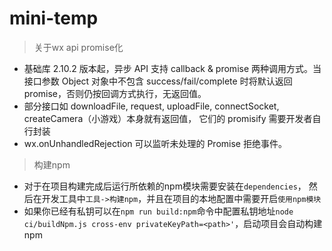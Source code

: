 # mini-temp

> 关于wx api promise化

- 基础库 2.10.2 版本起，异步 API 支持 callback & promise 两种调用方式。当接口参数 Object 对象中不包含 success/fail/complete 时将默认返回 promise，否则仍按回调方式执行，无返回值。
- 部分接口如 downloadFile, request, uploadFile, connectSocket, createCamera（小游戏）本身就有返回值， 它们的 promisify 需要开发者自行封装
- wx.onUnhandledRejection 可以监听未处理的 Promise 拒绝事件。

> 构建npm

- 对于在项目构建完成后运行所依赖的npm模块需要安装在`dependencies`，
然后在开发工具中`工具->构建npm`，并且在项目的本地配置中需要开启`使用npm模块`
- 如果你已经有私钥可以在`npm run build:npm`命令中配置私钥地址`node ci/buildNpm.js cross-env privateKeyPath=<path>'`，启动项目会自动构建npm